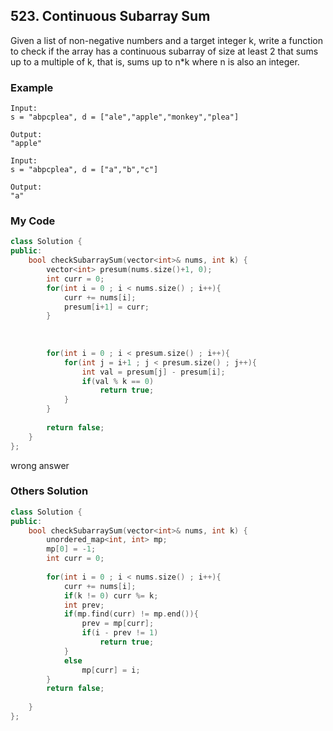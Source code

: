 ## 523. Continuous Subarray Sum

Given a list of non-negative numbers and a target integer k, write a function to check if the array has a continuous subarray of size at least 2 that sums up to a multiple of k, that is, sums up to n\*k where n is also an integer.


### Example
```
Input:
s = "abpcplea", d = ["ale","apple","monkey","plea"]

Output: 
"apple"

Input:
s = "abpcplea", d = ["a","b","c"]

Output: 
"a"
```

### My Code
```c++
class Solution {
public:
    bool checkSubarraySum(vector<int>& nums, int k) {
        vector<int> presum(nums.size()+1, 0);
        int curr = 0;
        for(int i = 0 ; i < nums.size() ; i++){
            curr += nums[i];
            presum[i+1] = curr;
        }
        
        
        
        for(int i = 0 ; i < presum.size() ; i++){
            for(int j = i+1 ; j < presum.size() ; j++){
                int val = presum[j] - presum[i];
                if(val % k == 0)
                    return true;
            }
        }
        
        return false;
    }
};
```
wrong answer



### Others Solution
```c++
class Solution {
public:
    bool checkSubarraySum(vector<int>& nums, int k) {
        unordered_map<int, int> mp;
        mp[0] = -1;
        int curr = 0;
        
        for(int i = 0 ; i < nums.size() ; i++){
            curr += nums[i];
            if(k != 0) curr %= k;
            int prev;
            if(mp.find(curr) != mp.end()){
                prev = mp[curr];
                if(i - prev != 1)
                    return true;
            }
            else
                mp[curr] = i;
        }
        return false;
        
    }
};
```



